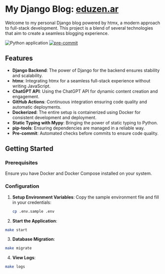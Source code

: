 # My Django Blog: [eduzen.ar](http://eduzen.ar)

Welcome to my personal Django blog powered by htmx, a modern approach to full-stack development. This project is a blend of several technologies that aim to create a seamless blogging experience.

![Python application](https://github.com/eduzen/website/workflows/Python%20application/badge.svg)
[![pre-commit](https://img.shields.io/badge/pre--commit-enabled-brightgreen?logo=pre-commit&logoColor=white)](https://github.com/pre-commit/pre-commit)

## Features

- **Django Backend**: The power of Django for the backend ensures stability and scalability.
- **htmx**: Integrating htmx for a seamless full-stack experience without writing JavaScript.
- **ChatGPT API**: Using the ChatGPT API for dynamic content creation and engagement.
- **GitHub Actions**: Continuous integration ensuring code quality and automatic deployments.
- **Dockerized**: The entire setup is containerized using Docker for consistent development and deployment.
- **Static Typing with Mypy**: Bringing the power of static typing to Python.
- **pip-tools**: Ensuring dependencies are managed in a reliable way.
- **Pre-commit**: Automated checks before commits to ensure code quality.

## Getting Started

### Prerequisites

Ensure you have Docker and Docker Compose installed on your system.

### Configuration

1. **Setup Environment Variables**:
   Copy the sample environment file and fill in your credentials:
   ```bash
   cp .env.sample .env

2. **Start the Application**:
  ```bash
  make start
  ```

3. **Database Migration**:
  ```bash
  make migrate
  ```

4. **View Logs**:
  ```bash
  make logs
  ```
